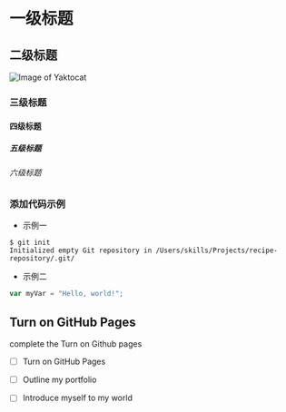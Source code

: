 # 一级标题
## 二级标题

![Image of Yaktocat](https://octodex.github.com/images/yaktocat.png)
### 三级标题
#### 四级标题
##### 五级标题
###### 六级标题

### 添加代码示例
* 示例一
```
$ git init
Initialized empty Git repository in /Users/skills/Projects/recipe-repository/.git/
```
* 示例二
``` javascript
var myVar = "Hello, world!";

```
## Turn on GitHub Pages
complete the Turn on Github pages


- [ ] Turn on GitHub Pages
- [ ] Outline my portfolio
- [ ] Introduce myself to my world

